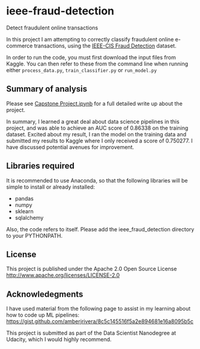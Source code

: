 # ieee-fraud-detection
Detect fraudulent online transactions

In this project I am attempting to correctly classify fraudulent online e-commerce transactions, using the [IEEE-CIS Fraud Detection](https://www.kaggle.com/c/ieee-fraud-detection/data) dataset.

In order to run the code, you must first download the input files from Kaggle. You can then refer to these from the command line when running either `process_data.py`, `train_classifier.py` or `run_model.py`


## Summary of analysis

Please see [Capstone Project.ipynb](https://github.com/ndesmo/ieee-fraud-detection/blob/master/libs/ieee_fraud_detection/notebooks/Capstone%20Project.ipynb) for a full detailed write up about the project.

In summary, I learned a great deal about data science pipelines in this project, and was able to achieve an AUC score of 0.86338 on the training dataset. Excited about my result, I ran the model on the training data and submitted my results to Kaggle where I only received a score of 0.750277. I have discussed potential avenues for improvement.

## Libraries required

It is recommended to use Anaconda, so that the following libraries will be simple to install or already installed:

* pandas
* numpy
* sklearn
* sqlalchemy

Also, the code refers to itself. Please add the ieee_fraud_detection directory to your PYTHONPATH.

## License

This project is published under the Apache 2.0 Open Source License
http://www.apache.org/licenses/LICENSE-2.0

## Acknowledegments

I have used material from the following page to assist in my learning about how to code up ML pipelines: https://gist.github.com/amberjrivera/8c5c145516f5a2e894681e16a8095b5c

This project is submitted as part of the Data Scientist Nanodegree at Udacity, which I would highly recommend.
